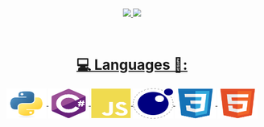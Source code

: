 ### 
<div align="center">
  <a href="https://github.com/samuel06santos">
   <img height="166em" src="https://github-readme-stats.vercel.app/api/top-langs/?username=samuel06santos&layout=compact&langs_count=7&theme=midnight-purple"/>
   <img height="164em" src="https://github-readme-stats.vercel.app/api?username=samuel06santos&show_icons=true&theme=midnight-purple&include_all_commits=true&count_private=true"/>
</div>
<br><br>
<div>
  <p><center><h1>💻 Languages 📖:</h1></center></p>
  <p align="center">
    <img align="center" alt="Sam-Python" height="60" width="80" src="https://raw.githubusercontent.com/devicons/devicon/master/icons/python/python-original.svg">
    <img align="center" alt="Sam-Csharp" height="60" width="80" src="https://raw.githubusercontent.com/devicons/devicon/master/icons/csharp/csharp-original.svg">
    <img align="center" alt="Sam-Js" height="60" width="80" src="https://raw.githubusercontent.com/devicons/devicon/master/icons/javascript/javascript-plain.svg">
    <img align="center" alt="Sam-Lua" height="60" width="80" src="https://raw.githubusercontent.com/devicons/devicon/master/icons/lua/lua-original.svg">
    <img align="center" alt="Sam-CSS" height="60" width="80" src="https://raw.githubusercontent.com/devicons/devicon/master/icons/css3/css3-original.svg">
    <img align="center" alt="Sam-HTML" height="60" width="80" src="https://raw.githubusercontent.com/devicons/devicon/master/icons/html5/html5-original.svg">
  </p>
</div>
